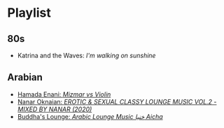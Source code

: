 

# Playlist

## 80s

* Katrina and the Waves: *I'm walking on sunshine*

## Arabian

* [Hamada Enani: *Mizmar vs Violin*](https://www.youtube.com/watch?v=7Q-RU-JZs7s)
* [Nanar Oknaian: *EROTIC & SEXUAL CLASSY LOUNGE MUSIC VOL.2 - MIXED BY NANAR
  (2020)*](https://www.youtube.com/watch?v=TD65i6OSeUU)
* [Buddha's Lounge: *Arabic Lounge Music خنیا Aicha*](https://www.youtube.com/watch?v=aubKbTYx804)




